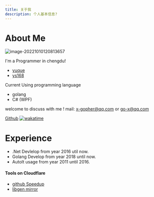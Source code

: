 ```yaml
---
title: 关于我
description: 个人基本信息?
---
```


# About Me

![image-20221010120813657](https://assets.czyt.tech/img/shine-cat.png)

I'm  a Programmer in chengdu!


- [yuque](https://www.yuque.com/czyt)
- [ys168](http://czyt.ys168.com)

Current Using programming language
- golang
- C# (WPF)

welcome to discuss with me !
mail: x-gopher@qq.com or go-x@qq.com

[Github](https://github.com/czyt)
[![wakatime](https://wakatime.com/badge/user/213e95e1-d21f-44e9-8128-e1bec47d5ab6.svg)](https://wakatime.com/@213e95e1-d21f-44e9-8128-e1bec47d5ab6)
# Experience

- .Net Devlelop from year 2016 util now.
- Golang Develop from year 2018 until now.
- AutoIt usage from year 2011 until 2016.


#### Tools on Cloudflare
- [github Speedup](https://fastgit.czyt.tech)
- [libgen mirror](https://libgen.czyt.tech)
